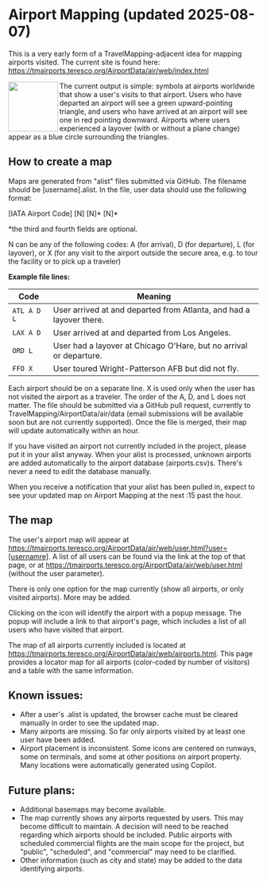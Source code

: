 # Airport Mapping (updated 2025-08-07)

This is a very early form of a TravelMapping-adjacent idea for mapping airports visited. The current site is found here: https://tmairports.teresco.org/AirportData/air/web/index.html

<img align="left" width="100" height="100" src="https://travelmapping.github.io/AirportData/images/LAX(3).png"> The current output is simple: symbols at airports worldwide that show a user's visits to that airport. Users who have departed an airport will see a green upward-pointing triangle, and users who have arrived at an airport will see one in red pointing downward. Airports where users experienced a layover (with or without a plane change) appear as a blue circle surrounding the triangles.

## How to create a map

Maps are generated from "alist" files submitted via GitHub. The filename should be [username].alist. In the file, user data should use the following format:

[IATA Airport Code] [N] [N]* [N]*

*the third and fourth fields are optional.

N can be any of the following codes: A (for arrival), D (for departure), L (for layover), or X (for any visit to the airport outside the secure area, e.g. to tour the facility or to pick up a traveler)

**Example file lines:**

| Code       | Meaning                                                             |
|------------|---------------------------------------------------------------------|
| `ATL A D L`| User arrived at and departed from Atlanta, and had a layover there. |
| `LAX A D`  | User arrived at and departed from Los Angeles.                      |
| `ORD L`    | User had a layover at Chicago O'Hare, but no arrival or departure.  |
| `FFO X`    | User toured Wright-Patterson AFB but did not fly.                   |

Each airport should be on a separate line. X is used only when the user has not visited the airport as a traveler. The order of the A, D, and L does not matter. The file should be submitted via a GitHub pull request, currently to TravelMapping/AirportData/air/data (email submissions will be available soon but are not currently supported). Once the file is merged, their map will update automatically within an hour.

If you have visited an airport not currently included in the project, please put it in your alist anyway. When your alist is processed, unknown airports are added automatically to the airport database (airports.csv)s. There's never a need to edit the database manually.

When you receive a notification that your alist has been pulled in, expect to see your updated map on Airport Mapping at the next :15 past the hour.

## The map

The user's airport map will appear at https://tmairports.teresco.org/AirportData/air/web/user.html?user=[usernamre]. A list of all users can be found via the link at the top of that page, or at https://tmairports.teresco.org/AirportData/air/web/user.html (without the user parameter).

There is only one option for the map currently (show all airports, or only visited airports). More may be added.

Clicking on the icon will identify the airport with a popup message. The popup will include a link to that airport's page, which includes a list of all users who have visited that airport.

The map of all airports currently included is located at https://tmairports.teresco.org/AirportData/air/web/airports.html. This page provides a locator map for all airports (color-coded by number of visitors) and a table with the same information.

## Known issues:

* After a user's .alist is updated, the browser cache must be cleared manually in order to see the updated map.
* Many airports are missing. So far only airports visited by at least one user have been added.
* Airport placement is inconsistent. Some icons are centered on runways, some on terminals, and some at other positions on airport property. Many locations were automatically generated using Copilot.

## Future plans:

* Additional basemaps may become available.
* The map currently shows any airports requested by users. This may become difficult to maintain. A decision will need to be reached regarding which airports should be included. Public airports with scheduled commercial flights are the main scope for the project, but "public", "scheduled", and "commercial" may need to be clarified.
* Other information (such as city and state) may be added to the data identifying airports.
